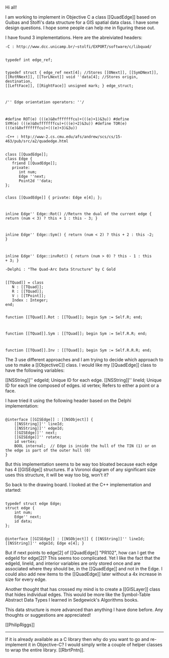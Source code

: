 

Hi all!

I am working to implement in Objective C a class [[QuadEdge]] based on Guibas and Stolfi's data structure for a GIS spatial data class. I have some design questions. I hope some people can help me in figuring these out.

I have found 3 implementations. Here are the abreiviated headers:

    -C : http://www.dcc.unicamp.br/~stolfi/EXPORT/software/c/libquad/

<code>
typedef int edge_ref;

typedef struct {
    edge_ref next[4]; //Stores [[ONext]], [[SymDNext]], [[RotRNext]], [[TorLNext]]
    void ''data[4];    //Stores origin, destination, [[LeftFace]], [[RightFace]]
    unsigned mark;
  } edge_struct;

/'' Edge orientation operators: ''/

#define ROT(e) (((e)&0xfffffffcu)+(((e)+1)&3u))
#define SYM(e) (((e)&0xfffffffcu)+(((e)+2)&3u))
#define TOR(e) (((e)&0xfffffffcu)+(((e)+3)&3u))
</code>

    -C++ : http://www-2.cs.cmu.edu/afs/andrew/scs/cs/15-463/pub/src/a2/quadedge.html

<code>
class [[QuadEdge]];
class Edge {
   friend [[QuadEdge]];
   private:
      int num;
      Edge ''next;
      Point2d ''data;
};

class [[QuadEdge]] {
   private:
      Edge e[4];
};

inline Edge'' Edge::Rot()
   //Return the dual of the current edge
   {
      return (num < 3) ? this + 1 : this - 3;
   }

inline Edge'' Edge::Sym()
   {
      return (num < 2) ? this + 2 : this -2;
   }

inline Edge'' Edge::invRot()
   {
      return (num > 0) ? this - 1 : this + 3;
   }
</code>

    -Delphi : "The Quad-Arc Data Structure" by C Gold

<code>
[[TQuad]] = class
   N : [[TQuad]];
   R : [[TQuad]];
   V : [[TPoint]];
   Index : Integer;
end;

function [[TQuad]].Rot : [[TQuad]];
begin
   Sym := Self.R;
end;

function [[TQuad]].Sym : [[TQuad]];
begin
   Sym := Self.R.R;
end;

function [[TQuad]].Inv : [[TQuad]];
begin
   Sym := Self.R.R.R;
end;
</code>


The 3 use different approaches and I am trying to decide which approach to use to make a [[ObjectiveC]] class. I would like my [[QuadEdge]] class to have the following variables:

[[NSString]]'' edgeId;   Unique ID for each edge.
[[NSString]]'' lineId;   Unique ID for each line composed of edges.
id vertex;   Refers to either a point or a face.

I have tried it using the following header based on the Delphi implementation:

<code>
@interface [[GISEdge]] : [[NSObject]] {
    [[NSString]]'' lineId;
    [[NSString]]'' edgeId;
    [[GISEdge]]'' next;
    [[GISEdge]]'' rotate;
    id vertex;
    BOOL internal;  // Edge is inside the hull of the TIN (1) or on the edge is part of the outer hull (0)
}
</code>

But this implementation seems to be way too bloated because each edge has 4 [[GISEdge]] structures. If a Voronoi diagram of any significant size uses this structure, it will be way too big, won't it?

So back to the drawing board. I looked at the C++ implementation and started:

<code>
typedef struct edge Edge;
struct edge {
    int num;
    Edge'' next;
    id data;
};

@interface [[GISEdge]] : [[NSObject]] {
    [[NSString]]'' lineId;
    [[NSString]]'' edgeId;
    Edge e[4];
}
</code>

But if next points to edge[2] of [[QuadEdge]] "PR102", how can I get the edgeId for edge[2]? This seems too complicated. Yet I like the fact that the edgeId, lineId, and interior variables are only stored once and are associated where they should be, in the [[QuadEdge]] and not in the Edge. I could also add new items to the [[QuadEdge]] later without a 4x increase in size for every edge.

Another thought that has crossed my mind is to create a [[GISLayer]] class that hides individual edges. This would be more like the Symbol-Table Abstract Data Types I learned in Sedgewick's Algorithms books. 

This data structure is more advanced than anything I have done before. Any thoughts or suggestions are appreciated!

[[PhilipRiggs]]

----

If it is already available as a C library then why do you want to go and re-implement it in Objective-C? I would simply write a couple of helper classes to wrap the entire library. [[RbrtPntn]].